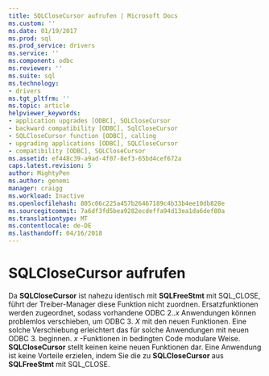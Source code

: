 ```yaml
---
title: SQLCloseCursor aufrufen | Microsoft Docs
ms.custom: ''
ms.date: 01/19/2017
ms.prod: sql
ms.prod_service: drivers
ms.service: ''
ms.component: odbc
ms.reviewer: ''
ms.suite: sql
ms.technology:
- drivers
ms.tgt_pltfrm: ''
ms.topic: article
helpviewer_keywords:
- application upgrades [ODBC], SQLCloseCursor
- backward compatibility [ODBC], SqlCloseCursor
- SQLCloseCursor function [ODBC], calling
- upgrading applications [ODBC], SQLCloseCursor
- compatibility [ODBC], SQLCloseCursor
ms.assetid: ef448c39-a9ad-4f07-8ef3-65bd4cef672a
caps.latest.revision: 5
author: MightyPen
ms.author: genemi
manager: craigg
ms.workload: Inactive
ms.openlocfilehash: 805c06c225a457b26467189c4b33b4ee10db828e
ms.sourcegitcommit: 7a6df3fd5bea9282ecdeffa94d13ea1da6def80a
ms.translationtype: MT
ms.contentlocale: de-DE
ms.lasthandoff: 04/16/2018
---
```

# <a name="calling-sqlclosecursor"></a>SQLCloseCursor aufrufen
Da **SQLCloseCursor** ist nahezu identisch mit **SQLFreeStmt** mit SQL_CLOSE, führt der Treiber-Manager diese Funktion nicht zuordnen. Ersatzfunktionen werden zugeordnet, sodass vorhandene ODBC 2.*.x* Anwendungen können problemlos verschieben, um ODBC 3. *X* mit den neuen Funktionen. Eine solche Verschiebung erleichtert das für solche Anwendungen mit neuen ODBC 3. beginnen. *x* -Funktionen in bedingten Code modulare Weise. **SQLCloseCursor** stellt keinen keine neuen Funktionen dar. Eine Anwendung ist keine Vorteile erzielen, indem Sie die zu **SQLCloseCursor** aus **SQLFreeStmt** mit SQL_CLOSE.
